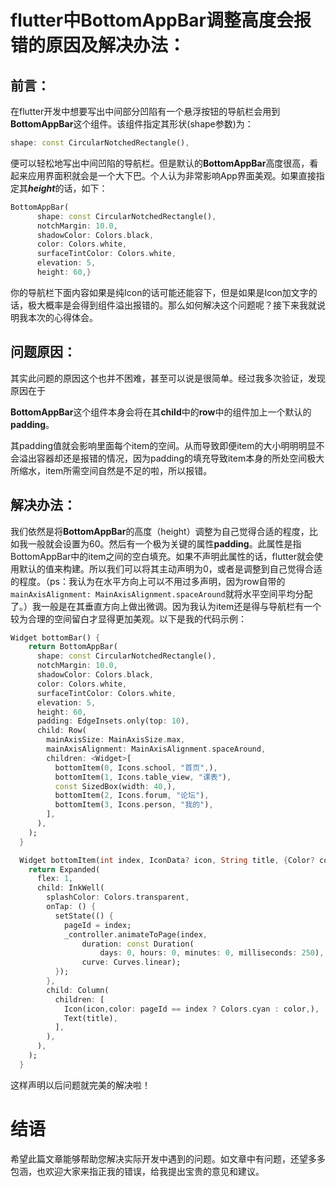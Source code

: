 # flutter中BottomAppBar调整高度会报错的原因及解决办法：

## 前言：

在flutter开发中想要写出中间部分凹陷有一个悬浮按钮的导航栏会用到**BottomAppBar**这个组件。该组件指定其形状(shape参数)为：

```dart
shape: const CircularNotchedRectangle(),
```

便可以轻松地写出中间凹陷的导航栏。但是默认的**BottomAppBar**高度很高，看起来应用界面积就会是一个大下巴。个人认为非常影响App界面美观。如果直接指定其***height***的话，如下：

```dart
BottomAppBar(
      shape: const CircularNotchedRectangle(),
      notchMargin: 10.0,
      shadowColor: Colors.black,
      color: Colors.white,
      surfaceTintColor: Colors.white,
      elevation: 5,
      height: 60,}
```

你的导航栏下面内容如果是纯Icon的话可能还能容下，但是如果是Icon加文字的话，极大概率是会得到组件溢出报错的。那么如何解决这个问题呢？接下来我就说明我本次的心得体会。

## 问题原因：

其实此问题的原因这个也并不困难，甚至可以说是很简单。经过我多次验证，发现原因在于

**BottomAppBar**这个组件本身会将在其**child**中的**row**中的组件加上一个默认的**padding**。

其padding值就会影响里面每个item的空间。从而导致即便item的大小明明明显不会溢出容器却还是报错的情况，因为padding的填充导致item本身的所处空间极大所缩水，item所需空间自然是不足的啦，所以报错。

## 解决办法：

我们依然是将**BottomAppBar**的高度（height）调整为自己觉得合适的程度，比如我一般就会设置为60。然后有一个极为关键的属性**padding**。此属性是指BottomAppBar中的item之间的空白填充。如果不声明此属性的话，flutter就会使用默认的值来构建。所以我们可以将其主动声明为0，或者是调整到自己觉得合适的程度。（ps：我认为在水平方向上可以不用过多声明，因为row自带的`mainAxisAlignment: MainAxisAlignment.spaceAround`就将水平空间平均分配了。）我一般是在其垂直方向上做出微调。因为我认为item还是得与导航栏有一个较为合理的空间留白才显得更加美观。以下是我的代码示例：

```dart
Widget bottomBar() {
    return BottomAppBar(
      shape: const CircularNotchedRectangle(),
      notchMargin: 10.0,
      shadowColor: Colors.black,
      color: Colors.white,
      surfaceTintColor: Colors.white,
      elevation: 5,
      height: 60,
      padding: EdgeInsets.only(top: 10),
      child: Row(
        mainAxisSize: MainAxisSize.max,
        mainAxisAlignment: MainAxisAlignment.spaceAround,
        children: <Widget>[
          bottomItem(0, Icons.school, "首页",),
          bottomItem(1, Icons.table_view, "课表"),
          const SizedBox(width: 40,),
          bottomItem(2, Icons.forum, "论坛"),
          bottomItem(3, Icons.person, "我的"),
        ],
      ),
    );
  }

  Widget bottomItem(int index, IconData? icon, String title, {Color? color = Colors.grey}) {
    return Expanded(
      flex: 1,
      child: InkWell(
        splashColor: Colors.transparent,
        onTap: () {
          setState(() {
            pageId = index;
            _controller.animateToPage(index,
                duration: const Duration(
                    days: 0, hours: 0, minutes: 0, milliseconds: 250),
                curve: Curves.linear);
          });
        },
        child: Column(
          children: [
            Icon(icon,color: pageId == index ? Colors.cyan : color,),
            Text(title),
          ],
        ),
      ),
    );
  }
```

这样声明以后问题就完美的解决啦！

# 结语

希望此篇文章能够帮助您解决实际开发中遇到的问题。如文章中有问题，还望多多包涵，也欢迎大家来指正我的错误，给我提出宝贵的意见和建议。